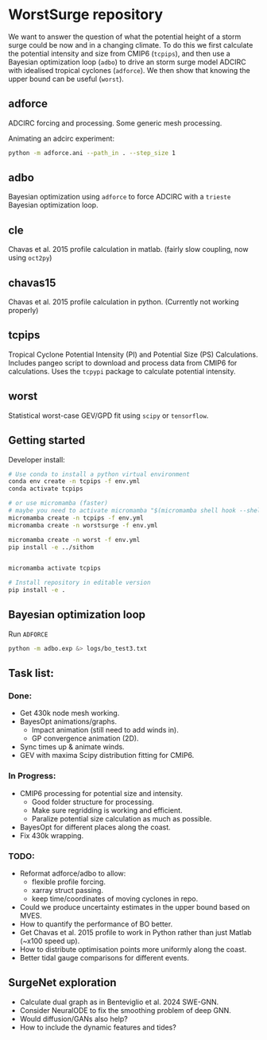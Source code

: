 # WorstSurge repository

We want to answer the question of what the potential height of a storm surge could be now and in a changing climate. To do this we first calculate the potential intensity and size from CMIP6 (`tcpips`), and then use a Bayesian optimization loop (`adbo`) to drive an storm surge model ADCIRC with idealised tropical cyclones (`adforce`). We then show that knowing the upper bound can be useful (`worst`).

## adforce

ADCIRC forcing and processing. Some generic mesh processing.

Animating an adcirc experiment:
```bash
python -m adforce.ani --path_in . --step_size 1
```

## adbo

Bayesian optimization using `adforce` to force ADCIRC with a `trieste` Bayesian optimization loop.

## cle

Chavas et al. 2015 profile calculation in matlab. (fairly slow coupling, now using `oct2py`)

## chavas15

Chavas et al. 2015 profile calculation in python. (Currently not working properly)

## tcpips

Tropical Cyclone Potential Intensity (PI) and Potential Size (PS) Calculations.
Includes pangeo script to download and process data from CMIP6 for calculations.
Uses the `tcpypi` package to calculate potential intensity.

## worst

Statistical worst-case GEV/GPD fit using `scipy` or `tensorflow`.


## Getting started

Developer install:

```bash
# Use conda to install a python virtual environment
conda env create -n tcpips -f env.yml
conda activate tcpips

# or use micromamba (faster)
# maybe you need to activate micromamba "$(micromamba shell hook --shell zsh)"
micromamba create -n tcpips -f env.yml
micromamba create -n worstsurge -f env.yml

micromamba create -n worst -f env.yml
pip install -e ../sithom


micromamba activate tcpips

# Install repository in editable version
pip install -e .

```

## Bayesian optimization loop

Run `ADFORCE` 
```bash
python -m adbo.exp &> logs/bo_test3.txt
```

## Task list:

### Done:

 - Get 430k node mesh working.
 - BayesOpt animations/graphs.
    - Impact animation (still need to add winds in).
    - GP convergence animation (2D).
 - Sync times up & animate winds.
 - GEV with maxima Scipy distribution fitting for CMIP6.


### In Progress:

 - CMIP6 processing for potential size and intensity.
    - Good folder structure for processing.
    - Make sure regridding is working and efficient.
    - Paralize potential size calculation as much as possible.
 - BayesOpt for different places along the coast.
 - Fix 430k wrapping.

### TODO:

 - Reformat adforce/adbo to allow:
   - flexible profile forcing.
   - xarray struct passing.
   - keep time/coordinates of moving cyclones in repo.
 - Could we produce uncertainty estimates in the upper bound based on MVES.
 - How to quantify the performance of BO better.
 - Get Chavas et al. 2015 profile to work in Python rather than just Matlab (~x100 speed up).
 - How to distribute optimisation points more uniformly along the coast.
 - Better tidal gauge comparisons for different events.


## SurgeNet exploration

 - Calculate dual graph as in Benteviglio et al. 2024 SWE-GNN.
 - Consider NeuralODE to fix the smoothing problem of deep GNN.
 - Would diffusion/GANs also help?
 - How to include the dynamic features and tides?
